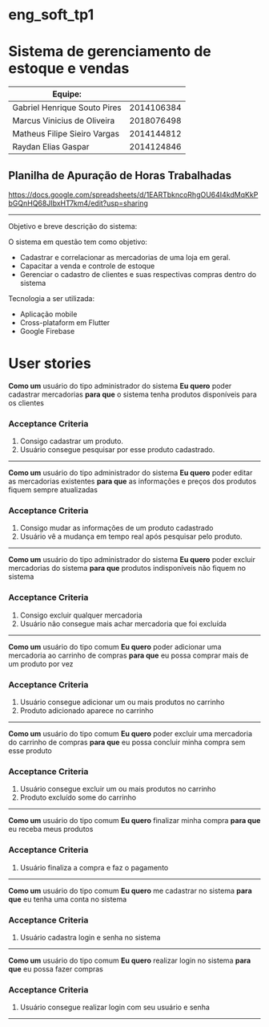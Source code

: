# eng_soft_tp1
# Sistema de gerenciamento de estoque e vendas

| Equipe: |  |
|----|---|
| Gabriel Henrique Souto Pires | 2014106384 |
| Marcus Vinicius de Oliveira | 2018076498 |
| Matheus Filipe Sieiro Vargas | 2014144812 |
| Raydan Elias Gaspar | 2014124846 |

## Planilha de Apuração de Horas Trabalhadas
https://docs.google.com/spreadsheets/d/1EARTbkncoRhgOU64I4kdMqKkPbGQnHQ68JIbxHT7km4/edit?usp=sharing

----
Objetivo e breve descrição do sistema:

O sistema em questão tem como objetivo:

- Cadastrar e correlacionar as mercadorias de uma loja em geral.
- Capacitar a venda e controle de estoque
- Gerenciar o cadastro de clientes e suas respectivas compras dentro do sistema

Tecnologia a ser utilizada:

- Aplicação mobile
- Cross-plataform em Flutter
- Google Firebase

# User stories

**Como um** usuário do tipo administrador do sistema
**Eu quero** poder cadastrar mercadorias
**para que** o sistema tenha produtos disponíveis para os clientes

### Acceptance Criteria

1. Consigo cadastrar um produto.
2. Usuário consegue pesquisar por esse produto cadastrado.

----
**Como um** usuário do tipo administrador do sistema
**Eu quero** poder editar as mercadorias existentes
**para que** as informações e preços dos produtos fiquem sempre atualizadas

### Acceptance Criteria

1. Consigo mudar as informações de um produto cadastrado
2. Usuário vê a mudança em tempo real após pesquisar pelo produto.

----
**Como um** usuário do tipo administrador do sistema
**Eu quero** poder excluir mercadorias do sistema
**para que** produtos indisponíveis não fiquem no sistema

### Acceptance Criteria

1. Consigo excluir qualquer mercadoria
2. Usuário não consegue mais achar mercadoria que foi excluída

----
**Como um** usuário do tipo comum
**Eu quero** poder adicionar uma mercadoria ao carrinho de compras
**para que** eu possa comprar mais de um produto por vez

### Acceptance Criteria

1. Usuário consegue adicionar um ou mais produtos no carrinho
2. Produto adicionado aparece no carrinho

----
**Como um** usuário do tipo comum
**Eu quero** poder excluir uma mercadoria do carrinho de compras
**para que** eu possa concluir minha compra sem esse produto

### Acceptance Criteria

1. Usuário consegue excluir um ou mais produtos no carrinho
2. Produto excluído some do carrinho

----
**Como um** usuário do tipo comum
**Eu quero** finalizar minha compra
**para que** eu receba meus produtos

### Acceptance Criteria

1. Usuário finaliza a compra e faz o pagamento

----
**Como um** usuário do tipo comum
**Eu quero** me cadastrar no sistema
**para que** eu tenha uma conta no sistema

### Acceptance Criteria

1. Usuário cadastra login e senha no sistema

----
**Como um** usuário do tipo comum
**Eu quero** realizar login no sistema
**para que** eu possa fazer compras

### Acceptance Criteria

1. Usuário consegue realizar login com seu usuário e senha

----
